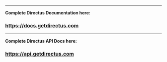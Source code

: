 -----
**Complete Directus Documentation here:**
### https://docs.getdirectus.com
-----
**Complete Directus API Docs here:**
### https://api.getdirectus.com